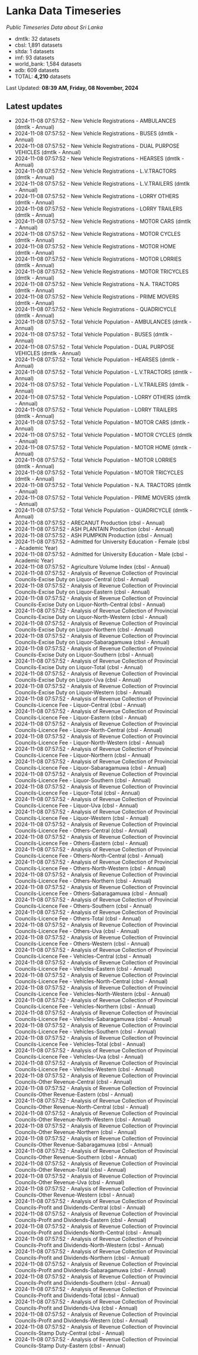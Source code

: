 # Lanka Data Timeseries
*Public Timeseries Data about Sri Lanka*

* dmtlk: 32 datasets
* cbsl: 1,891 datasets
* sltda: 1 datasets
* imf: 93 datasets
* world_bank: 1,584 datasets
* adb: 609 datasets
* TOTAL: **4,210** datasets

Last Updated: **08:39 AM, Friday, 08 November, 2024**

## Latest updates

* 2024-11-08 07:57:52 - New Vehicle Registrations - AMBULANCES (dmtlk - Annual)
* 2024-11-08 07:57:52 - New Vehicle Registrations - BUSES (dmtlk - Annual)
* 2024-11-08 07:57:52 - New Vehicle Registrations - DUAL PURPOSE VEHICLES (dmtlk - Annual)
* 2024-11-08 07:57:52 - New Vehicle Registrations - HEARSES (dmtlk - Annual)
* 2024-11-08 07:57:52 - New Vehicle Registrations - L.V.TRACTORS (dmtlk - Annual)
* 2024-11-08 07:57:52 - New Vehicle Registrations - L.V.TRAILERS (dmtlk - Annual)
* 2024-11-08 07:57:52 - New Vehicle Registrations - LORRY OTHERS (dmtlk - Annual)
* 2024-11-08 07:57:52 - New Vehicle Registrations - LORRY TRAILERS (dmtlk - Annual)
* 2024-11-08 07:57:52 - New Vehicle Registrations - MOTOR CARS (dmtlk - Annual)
* 2024-11-08 07:57:52 - New Vehicle Registrations - MOTOR CYCLES (dmtlk - Annual)
* 2024-11-08 07:57:52 - New Vehicle Registrations - MOTOR HOME (dmtlk - Annual)
* 2024-11-08 07:57:52 - New Vehicle Registrations - MOTOR LORRIES (dmtlk - Annual)
* 2024-11-08 07:57:52 - New Vehicle Registrations - MOTOR TRICYCLES (dmtlk - Annual)
* 2024-11-08 07:57:52 - New Vehicle Registrations - N.A. TRACTORS (dmtlk - Annual)
* 2024-11-08 07:57:52 - New Vehicle Registrations - PRIME MOVERS (dmtlk - Annual)
* 2024-11-08 07:57:52 - New Vehicle Registrations - QUADRICYCLE (dmtlk - Annual)
* 2024-11-08 07:57:52 - Total Vehicle Population - AMBULANCES (dmtlk - Annual)
* 2024-11-08 07:57:52 - Total Vehicle Population - BUSES (dmtlk - Annual)
* 2024-11-08 07:57:52 - Total Vehicle Population - DUAL PURPOSE VEHICLES (dmtlk - Annual)
* 2024-11-08 07:57:52 - Total Vehicle Population - HEARSES (dmtlk - Annual)
* 2024-11-08 07:57:52 - Total Vehicle Population - L.V.TRACTORS (dmtlk - Annual)
* 2024-11-08 07:57:52 - Total Vehicle Population - L.V.TRAILERS (dmtlk - Annual)
* 2024-11-08 07:57:52 - Total Vehicle Population - LORRY OTHERS (dmtlk - Annual)
* 2024-11-08 07:57:52 - Total Vehicle Population - LORRY TRAILERS (dmtlk - Annual)
* 2024-11-08 07:57:52 - Total Vehicle Population - MOTOR CARS (dmtlk - Annual)
* 2024-11-08 07:57:52 - Total Vehicle Population - MOTOR CYCLES (dmtlk - Annual)
* 2024-11-08 07:57:52 - Total Vehicle Population - MOTOR HOME (dmtlk - Annual)
* 2024-11-08 07:57:52 - Total Vehicle Population - MOTOR LORRIES (dmtlk - Annual)
* 2024-11-08 07:57:52 - Total Vehicle Population - MOTOR TRICYCLES (dmtlk - Annual)
* 2024-11-08 07:57:52 - Total Vehicle Population - N.A. TRACTORS (dmtlk - Annual)
* 2024-11-08 07:57:52 - Total Vehicle Population - PRIME MOVERS (dmtlk - Annual)
* 2024-11-08 07:57:52 - Total Vehicle Population - QUADRICYCLE (dmtlk - Annual)
* 2024-11-08 07:57:52 - ARECANUT Production (cbsl - Annual)
* 2024-11-08 07:57:52 - ASH PLANTAIN Production (cbsl - Annual)
* 2024-11-08 07:57:52 - ASH PUMPKIN Production (cbsl - Annual)
* 2024-11-08 07:57:52 - Admitted for University Education - Female (cbsl - Academic Year)
* 2024-11-08 07:57:52 - Admitted for University Education - Male (cbsl - Academic Year)
* 2024-11-08 07:57:52 - Agriculture Volume Index (cbsl - Annual)
* 2024-11-08 07:57:52 - Analysis of Revenue Collection of Provincial Councils-Excise Duty on Liquor-Central (cbsl - Annual)
* 2024-11-08 07:57:52 - Analysis of Revenue Collection of Provincial Councils-Excise Duty on Liquor-Eastern (cbsl - Annual)
* 2024-11-08 07:57:52 - Analysis of Revenue Collection of Provincial Councils-Excise Duty on Liquor-North-Central (cbsl - Annual)
* 2024-11-08 07:57:52 - Analysis of Revenue Collection of Provincial Councils-Excise Duty on Liquor-North-Western (cbsl - Annual)
* 2024-11-08 07:57:52 - Analysis of Revenue Collection of Provincial Councils-Excise Duty on Liquor-Northern (cbsl - Annual)
* 2024-11-08 07:57:52 - Analysis of Revenue Collection of Provincial Councils-Excise Duty on Liquor-Sabaragamuwa (cbsl - Annual)
* 2024-11-08 07:57:52 - Analysis of Revenue Collection of Provincial Councils-Excise Duty on Liquor-Southern (cbsl - Annual)
* 2024-11-08 07:57:52 - Analysis of Revenue Collection of Provincial Councils-Excise Duty on Liquor-Total (cbsl - Annual)
* 2024-11-08 07:57:52 - Analysis of Revenue Collection of Provincial Councils-Excise Duty on Liquor-Uva (cbsl - Annual)
* 2024-11-08 07:57:52 - Analysis of Revenue Collection of Provincial Councils-Excise Duty on Liquor-Western (cbsl - Annual)
* 2024-11-08 07:57:52 - Analysis of Revenue Collection of Provincial Councils-Licence Fee - Liquor-Central (cbsl - Annual)
* 2024-11-08 07:57:52 - Analysis of Revenue Collection of Provincial Councils-Licence Fee - Liquor-Eastern (cbsl - Annual)
* 2024-11-08 07:57:52 - Analysis of Revenue Collection of Provincial Councils-Licence Fee - Liquor-North-Central (cbsl - Annual)
* 2024-11-08 07:57:52 - Analysis of Revenue Collection of Provincial Councils-Licence Fee - Liquor-North-Western (cbsl - Annual)
* 2024-11-08 07:57:52 - Analysis of Revenue Collection of Provincial Councils-Licence Fee - Liquor-Northern (cbsl - Annual)
* 2024-11-08 07:57:52 - Analysis of Revenue Collection of Provincial Councils-Licence Fee - Liquor-Sabaragamuwa (cbsl - Annual)
* 2024-11-08 07:57:52 - Analysis of Revenue Collection of Provincial Councils-Licence Fee - Liquor-Southern (cbsl - Annual)
* 2024-11-08 07:57:52 - Analysis of Revenue Collection of Provincial Councils-Licence Fee - Liquor-Total (cbsl - Annual)
* 2024-11-08 07:57:52 - Analysis of Revenue Collection of Provincial Councils-Licence Fee - Liquor-Uva (cbsl - Annual)
* 2024-11-08 07:57:52 - Analysis of Revenue Collection of Provincial Councils-Licence Fee - Liquor-Western (cbsl - Annual)
* 2024-11-08 07:57:52 - Analysis of Revenue Collection of Provincial Councils-Licence Fee - Others-Central (cbsl - Annual)
* 2024-11-08 07:57:52 - Analysis of Revenue Collection of Provincial Councils-Licence Fee - Others-Eastern (cbsl - Annual)
* 2024-11-08 07:57:52 - Analysis of Revenue Collection of Provincial Councils-Licence Fee - Others-North-Central (cbsl - Annual)
* 2024-11-08 07:57:52 - Analysis of Revenue Collection of Provincial Councils-Licence Fee - Others-North-Western (cbsl - Annual)
* 2024-11-08 07:57:52 - Analysis of Revenue Collection of Provincial Councils-Licence Fee - Others-Northern (cbsl - Annual)
* 2024-11-08 07:57:52 - Analysis of Revenue Collection of Provincial Councils-Licence Fee - Others-Sabaragamuwa (cbsl - Annual)
* 2024-11-08 07:57:52 - Analysis of Revenue Collection of Provincial Councils-Licence Fee - Others-Southern (cbsl - Annual)
* 2024-11-08 07:57:52 - Analysis of Revenue Collection of Provincial Councils-Licence Fee - Others-Total (cbsl - Annual)
* 2024-11-08 07:57:52 - Analysis of Revenue Collection of Provincial Councils-Licence Fee - Others-Uva (cbsl - Annual)
* 2024-11-08 07:57:52 - Analysis of Revenue Collection of Provincial Councils-Licence Fee - Others-Western (cbsl - Annual)
* 2024-11-08 07:57:52 - Analysis of Revenue Collection of Provincial Councils-Licence Fee - Vehicles-Central (cbsl - Annual)
* 2024-11-08 07:57:52 - Analysis of Revenue Collection of Provincial Councils-Licence Fee - Vehicles-Eastern (cbsl - Annual)
* 2024-11-08 07:57:52 - Analysis of Revenue Collection of Provincial Councils-Licence Fee - Vehicles-North-Central (cbsl - Annual)
* 2024-11-08 07:57:52 - Analysis of Revenue Collection of Provincial Councils-Licence Fee - Vehicles-North-Western (cbsl - Annual)
* 2024-11-08 07:57:52 - Analysis of Revenue Collection of Provincial Councils-Licence Fee - Vehicles-Northern (cbsl - Annual)
* 2024-11-08 07:57:52 - Analysis of Revenue Collection of Provincial Councils-Licence Fee - Vehicles-Sabaragamuwa (cbsl - Annual)
* 2024-11-08 07:57:52 - Analysis of Revenue Collection of Provincial Councils-Licence Fee - Vehicles-Southern (cbsl - Annual)
* 2024-11-08 07:57:52 - Analysis of Revenue Collection of Provincial Councils-Licence Fee - Vehicles-Total (cbsl - Annual)
* 2024-11-08 07:57:52 - Analysis of Revenue Collection of Provincial Councils-Licence Fee - Vehicles-Uva (cbsl - Annual)
* 2024-11-08 07:57:52 - Analysis of Revenue Collection of Provincial Councils-Licence Fee - Vehicles-Western (cbsl - Annual)
* 2024-11-08 07:57:52 - Analysis of Revenue Collection of Provincial Councils-Other Revenue-Central (cbsl - Annual)
* 2024-11-08 07:57:52 - Analysis of Revenue Collection of Provincial Councils-Other Revenue-Eastern (cbsl - Annual)
* 2024-11-08 07:57:52 - Analysis of Revenue Collection of Provincial Councils-Other Revenue-North-Central (cbsl - Annual)
* 2024-11-08 07:57:52 - Analysis of Revenue Collection of Provincial Councils-Other Revenue-North-Western (cbsl - Annual)
* 2024-11-08 07:57:52 - Analysis of Revenue Collection of Provincial Councils-Other Revenue-Northern (cbsl - Annual)
* 2024-11-08 07:57:52 - Analysis of Revenue Collection of Provincial Councils-Other Revenue-Sabaragamuwa (cbsl - Annual)
* 2024-11-08 07:57:52 - Analysis of Revenue Collection of Provincial Councils-Other Revenue-Southern (cbsl - Annual)
* 2024-11-08 07:57:52 - Analysis of Revenue Collection of Provincial Councils-Other Revenue-Total (cbsl - Annual)
* 2024-11-08 07:57:52 - Analysis of Revenue Collection of Provincial Councils-Other Revenue-Uva (cbsl - Annual)
* 2024-11-08 07:57:52 - Analysis of Revenue Collection of Provincial Councils-Other Revenue-Western (cbsl - Annual)
* 2024-11-08 07:57:52 - Analysis of Revenue Collection of Provincial Councils-Profit and Dividends-Central (cbsl - Annual)
* 2024-11-08 07:57:52 - Analysis of Revenue Collection of Provincial Councils-Profit and Dividends-Eastern (cbsl - Annual)
* 2024-11-08 07:57:52 - Analysis of Revenue Collection of Provincial Councils-Profit and Dividends-North-Central (cbsl - Annual)
* 2024-11-08 07:57:52 - Analysis of Revenue Collection of Provincial Councils-Profit and Dividends-North-Western (cbsl - Annual)
* 2024-11-08 07:57:52 - Analysis of Revenue Collection of Provincial Councils-Profit and Dividends-Northern (cbsl - Annual)
* 2024-11-08 07:57:52 - Analysis of Revenue Collection of Provincial Councils-Profit and Dividends-Sabaragamuwa (cbsl - Annual)
* 2024-11-08 07:57:52 - Analysis of Revenue Collection of Provincial Councils-Profit and Dividends-Southern (cbsl - Annual)
* 2024-11-08 07:57:52 - Analysis of Revenue Collection of Provincial Councils-Profit and Dividends-Total (cbsl - Annual)
* 2024-11-08 07:57:52 - Analysis of Revenue Collection of Provincial Councils-Profit and Dividends-Uva (cbsl - Annual)
* 2024-11-08 07:57:52 - Analysis of Revenue Collection of Provincial Councils-Profit and Dividends-Western (cbsl - Annual)
* 2024-11-08 07:57:52 - Analysis of Revenue Collection of Provincial Councils-Stamp Duty-Central (cbsl - Annual)
* 2024-11-08 07:57:52 - Analysis of Revenue Collection of Provincial Councils-Stamp Duty-Eastern (cbsl - Annual)